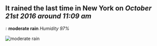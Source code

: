## It rained the last time in New York on *October 21st 2016 around 11:09 am*
💧  **moderate rain** *Humidity 97%*

![moderate rain](http://openweathermap.org/img/w/10d.png)
